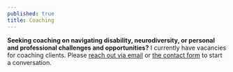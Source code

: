 ```yaml
---
published: true
title: Coaching
---
```


**Seeking coaching on navigating disability, neurodiversity, or personal and professional challenges and opportunities?** I currently have vacancies for coaching clients. Please [reach out via email](mailto:mark@innovationinsociety.com) or [the contact form](#contact) to start a conversation.</p>
